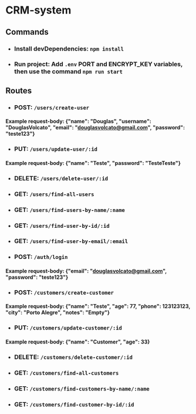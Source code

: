 # CRM-system

## Commands
- ### Install devDependencies: `npm install`
- ### Run project: Add `.env` PORT and ENCRYPT_KEY variables, then use the command `npm run start`

## Routes
- ### POST: `/users/create-user`
#### Example request-body: {"name": "Douglas", "username": "DouglasVolcato", "email": "douglasvolcato@gmail.com", "password": "teste123"}
- ### PUT: `/users/update-user/:id`
#### Example request-body: {"name": "Teste", "password": "TesteTeste"}
- ### DELETE: `/users/delete-user/:id`
- ### GET: `/users/find-all-users`
- ### GET: `/users/find-users-by-name/:name`
- ### GET: `/users/find-user-by-id/:id`
- ### GET: `/users/find-user-by-email/:email`

- ### POST: `/auth/login`
#### Example request-body: {"email": "douglasvolcato@gmail.com", "password": "teste123"}

- ### POST: `/customers/create-customer`
#### Example request-body:   {"name": "Teste", "age": 77, "phone": 123123123, "city": "Porto Alegre", "notes": "Empty"}
- ### PUT: `/customers/update-customer/:id`
#### Example request-body:   {"name": "Customer", "age": 33}
- ### DELETE: `/customers/delete-customer/:id`
- ### GET: `/customers/find-all-customers`
- ### GET: `/customers/find-customers-by-name/:name`
- ### GET: `/customers/find-customer-by-id/:id`

